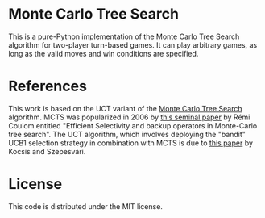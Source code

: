 # Monte Carlo Tree Search
This is a pure-Python implementation of the Monte Carlo Tree Search algorithm for two-player turn-based games. It can play arbitrary games, as long as the valid moves and win conditions are specified.

# References
This work is based on the UCT variant of the [Monte Carlo Tree Search](http://en.wikipedia.org/wiki/Monte_Carlo_tree_search) algorithm. MCTS was popularized in 2006 by [this seminal paper](http://citeseerx.ist.psu.edu/viewdoc/summary?doi=10.1.1.81.6817) by Rémi Coulom entitled "Efficient Selectivity and backup operators in Monte-Carlo tree search". The UCT algorithm, which involves deploying the "bandit" UCB1 selection strategy in combination with MCTS is due to [this paper](http://citeseerx.ist.psu.edu/viewdoc/summary?doi=10.1.1.102.1296) by Kocsis and Szepesvári.

# License
This code is distributed under the MIT license.